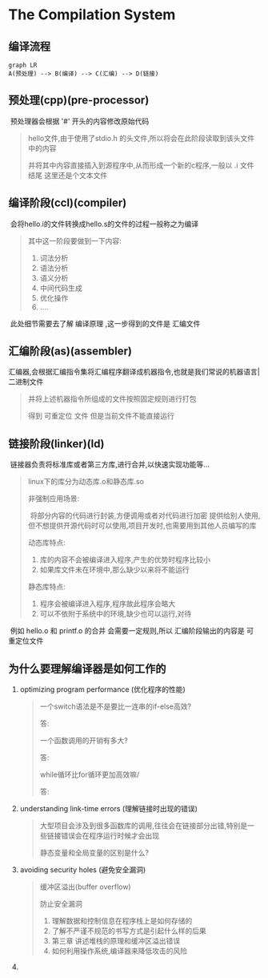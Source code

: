 # The Compilation System

## 编译流程

```mermaid
graph LR
A(预处理) --> B(编译) --> C(汇编) --> D(链接)
```

## 预处理(cpp)(pre-processor)

​		预处理器会根据 '#' 开头的内容修改原始代码

> hello文件,由于使用了stdio.h 的头文件,所以将会在此阶段读取到该头文件中的内容
>
> 并将其中内容直接插入到源程序中,从而形成一个新的c程序,一般以  .i  文件结尾 这里还是个文本文件

## 编译阶段(ccl)(compiler)

​		会将hello.i的文件转换成hello.s的文件的过程一般称之为编译

> 其中这一阶段要做到一下内容:
>
> 1. 词法分析
> 2. 语法分析
> 3. 语义分析
> 4. 中间代码生成
> 5. 优化操作
> 6. ....

​		此处细节需要去了解 编译原理  ,这一步得到的文件是   汇编文件

## 汇编阶段(as)(assembler)

​		汇编器,会根据汇编指令集将汇编程序翻译成机器指令,也就是我们常说的机器语言|二进制文件

> 并将上述机器指令所组成的文件按照固定规则进行打包
>
> 得到   可重定位 文件  但是当前文件不能直接运行

## 链接阶段(linker)(ld)

​		链接器负责将标准库或者第三方库,进行合并,以快速实现功能等...

> linux下的库分为动态库.o和静态库.so
>
> 非强制应用场景:
>
> ​		将部分内容的代码进行封装,方便调用或者对代码进行加密
> ​		提供给别人使用,但不想提供开源代码时可以使用,项目开发时,也需要用到其他人员编写的库
>
> 
>
> 动态库特点:
>
> 1. 库的内容不会被编译进入程序,产生的优势时程序比较小
> 2. 如果库文件未在环境中,那么缺少以来将不能运行
>
> 静态库特点:
>
> 1. 程序会被编译进入程序,程序故此程序会略大
> 2. 可以不依附于系统中的环境,缺少也可以运行,对待

​		例如 hello.o  和 printf.o 的合并 会需要一定规则,所以 汇编阶段输出的内容是 可重定位文件





## 为什么要理解编译器是如何工作的

1. optimizing program performance (优化程序的性能)

   > 一个switch语法是不是要比一连串的if-else高效?
   >
   > 答:
   >
   > 一个函数调用的开销有多大?
   >
   > 答:
   >
   > while循环比for循环更加高效嘛/
   >
   > 答:

2. understanding link-time errors (理解链接时出现的错误)

   > 大型项目会涉及到很多函数库的调用,往往会在链接部分出错,特别是一些链接错误会在程序运行时候才会出现
   >
   >
   > 静态变量和全局变量的区别是什么?

3. avoiding security holes (避免安全漏洞)

   > 缓冲区溢出(buffer overflow) 
   >
   > 防止安全漏洞
   >
   > 1. 理解数据和控制信息在程序栈上是如何存储的
   > 2. 了解不严谨不规范的书写方式是引起什么样的后果
   > 3. 第三章 讲述堆栈的原理和缓冲区溢出错误
   > 4. 如何利用操作系统,编译器来降低攻击的风险

4. 















